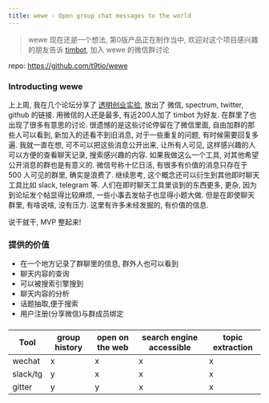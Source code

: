 ```yaml
---
title: wewe - Open group chat messages to the world
---
```


> wewe 现在还是一个想法, 第0版产品正在制作当中, 欢迎对这个项目感兴趣的朋友告诉 [timbot](https://raw.githubusercontent.com/timqian/images/master/3811553342733_.pic.jpg), 加入 wewe 的微信群讨论

repo:  https://github.com/t9tio/wewe

### Introducting wewe

上上周, 我在几个论坛分享了 [透明创业实验](https://blog.t9t.io/transparent-startup-experiment-2019-05-20/), 放出了 微信, spectrum, twitter, github 的链接. 用微信的人还是最多, 有近200人加了 timbot 为好友. 在群里了也出现了很多有意思的讨论. 很遗憾的是这些讨论停留在了微信里面, 自由加群的那些人可以看到, 新加入的还看不到旧消息, 对于一些重复的问题, 有时候需要回复多遍. 我就一直在想, 可不可以把这些消息公开出来, 让所有人可见, 这样感兴趣的人可以方便的查看聊天记录, 搜索感兴趣的内容. 如果我做这么一个工具, 对其他希望公开消息的群也是有意义的. 微信号称十亿日活, 有很多有价值的消息只存在于 500 人可见的群里, 确实是浪费了. 继续思考, 这个概念还可以衍生到其他即时聊天工具比如 slack, telegram 等. 人们在即时聊天工具里谈到的东西更多, 更杂, 因为到论坛发个帖显得比较麻烦, 一些小事去发帖子也显得小题大做. 但是在即使聊天群里, 有啥说啥, 没有压力. 这里有许多未经发掘的, 有价值的信息. 

说干就干, MVP 整起来!

### 提供的价值

- 在一个地方记录了群聊里的信息, 群外人也可以看到
- 聊天内容的查询
- 可以被搜索引擎搜到
- 聊天内容的分析
- 话题抽取,便于搜索
- 用户注册(分享微信)与群成员绑定

###
| Tool | group history | open on the web | search engine accessible | topic extraction | 
| --- | --- | --- | --- | --- |
| wechat | x | x | x | x |
|slack/tg | y | x | x | x |
| gitter | y | y | x | x|
